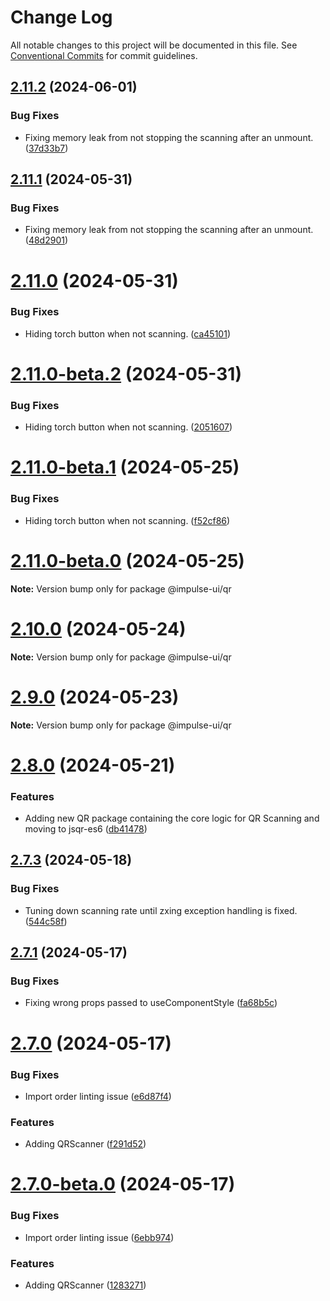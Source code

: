 # Change Log

All notable changes to this project will be documented in this file.
See [Conventional Commits](https://conventionalcommits.org) for commit guidelines.

## [2.11.2](https://github.com/apolyanov/impulse-ui/compare/v2.11.1...v2.11.2) (2024-06-01)


### Bug Fixes

* Fixing memory leak from not stopping the scanning after an unmount. ([37d33b7](https://github.com/apolyanov/impulse-ui/commit/37d33b79fe9229c0976b45b5cd22015f9a06050a))





## [2.11.1](https://github.com/apolyanov/impulse-ui/compare/v2.11.0...v2.11.1) (2024-05-31)


### Bug Fixes

* Fixing memory leak from not stopping the scanning after an unmount. ([48d2901](https://github.com/apolyanov/impulse-ui/commit/48d29013c04a54f713bd0e737c91213d967ff400))





# [2.11.0](https://github.com/apolyanov/impulse-ui/compare/v2.10.1...v2.11.0) (2024-05-31)


### Bug Fixes

* Hiding torch button when not scanning. ([ca45101](https://github.com/apolyanov/impulse-ui/commit/ca45101ddf24d129344c4bf5088f396395f66b5e))





# [2.11.0-beta.2](https://github.com/apolyanov/impulse-ui/compare/v2.10.1...v2.11.0-beta.2) (2024-05-31)


### Bug Fixes

* Hiding torch button when not scanning. ([2051607](https://github.com/apolyanov/impulse-ui/commit/2051607257efd59e8e9fe432fae9dbebf8e315c1))





# [2.11.0-beta.1](https://github.com/apolyanov/impulse-ui/compare/v2.11.0-beta.0...v2.11.0-beta.1) (2024-05-25)


### Bug Fixes

* Hiding torch button when not scanning. ([f52cf86](https://github.com/apolyanov/impulse-ui/commit/f52cf86eeba8d195e0cdcc887ff33f1d67d6c40f))





# [2.11.0-beta.0](https://github.com/apolyanov/impulse-ui/compare/v2.8.0...v2.11.0-beta.0) (2024-05-25)

**Note:** Version bump only for package @impulse-ui/qr





# [2.10.0](https://github.com/apolyanov/impulse-ui/compare/v2.9.0...v2.10.0) (2024-05-24)

**Note:** Version bump only for package @impulse-ui/qr





# [2.9.0](https://github.com/apolyanov/impulse-ui/compare/v2.8.0...v2.9.0) (2024-05-23)

**Note:** Version bump only for package @impulse-ui/qr





# [2.8.0](https://github.com/apolyanov/impulse-ui/compare/v2.7.3...v2.8.0) (2024-05-21)


### Features

* Adding new QR package containing the core logic for QR Scanning and moving to jsqr-es6 ([db41478](https://github.com/apolyanov/impulse-ui/commit/db41478ccaadae0104d000cf9a17754ef27cf353))





## [2.7.3](https://github.com/apolyanov/impulse-ui/compare/v2.7.2...v2.7.3) (2024-05-18)


### Bug Fixes

* Tuning down scanning rate until zxing exception handling is fixed. ([544c58f](https://github.com/apolyanov/impulse-ui/commit/544c58fdcb9300326c931633422a8a17d305643b))





## [2.7.1](https://github.com/apolyanov/impulse-ui/compare/v2.7.0...v2.7.1) (2024-05-17)


### Bug Fixes

* Fixing wrong props passed to useComponentStyle ([fa68b5c](https://github.com/apolyanov/impulse-ui/commit/fa68b5c3a04067db0bcbbbe6a084b1da8baaa86f))





# [2.7.0](https://github.com/apolyanov/impulse-ui/compare/v2.6.1...v2.7.0) (2024-05-17)


### Bug Fixes

* Import order linting issue ([e6d87f4](https://github.com/apolyanov/impulse-ui/commit/e6d87f43440e5369ba7a94107ebe542e77eb7e0c))


### Features

* Adding QRScanner ([f291d52](https://github.com/apolyanov/impulse-ui/commit/f291d529aa5df973083eee90594f9b6a06350a1b))





# [2.7.0-beta.0](https://github.com/apolyanov/impulse-ui/compare/v2.6.1...v2.7.0-beta.0) (2024-05-17)


### Bug Fixes

* Import order linting issue ([6ebb974](https://github.com/apolyanov/impulse-ui/commit/6ebb97466c18e20cba2856bb6618ac7a1d1441fc))


### Features

* Adding QRScanner ([1283271](https://github.com/apolyanov/impulse-ui/commit/12832715fcbf6ab78911ae911c305baeef98d148))
